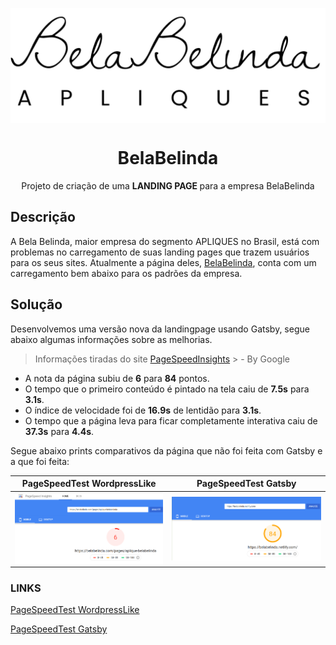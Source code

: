 <img src="./src/images/logo-big.png" align="center"></img>
<h1 align="center">BelaBelinda</h1>
<p align="center">Projeto de criação de uma <strong>LANDING PAGE </strong> para a empresa BelaBelinda</p>

## Descrição
A Bela Belinda, maior empresa do segmento APLIQUES no Brasil, está com problemas no carregamento de suas landing pages que trazem usuários para os seus sites. Atualmente a página deles, [BelaBelinda](https://belabelinda.com/pages/aplique-belabelinda ), conta com um carregamento bem abaixo para os padrões da empresa.


## Solução
Desenvolvemos uma versão nova da landingpage usando Gatsby, segue abaixo algumas informações sobre as melhorias.

> Informações tiradas do site [PageSpeedInsights](https://developers.google.com/speed/pagespeed/insights/) > - By Google

- A nota da página subiu de **6** para **84** pontos.
- O tempo que o primeiro conteúdo é pintado na tela caiu de **7.5s** para **3.1s**.
- O índice de velocidade foi de **16.9s** de lentidão para **3.1s**.
- O tempo que a página leva para ficar completamente interativa caiu de **37.3s** para **4.4s**. 

Segue abaixo prints comparativos da página que não foi feita com Gatsby e a que foi feita:

PageSpeedTest WordpressLike                              |  PageSpeedTest Gatsby
:-------------------------------------------------------:|:----------------------------------------------------:
<img src="./src/images/static/pagespeedtest-before.png" align="center"/>   |  <img src="./src/images/static/pagespeedtest-after.png" align="center"/>


### LINKS

[PageSpeedTest WordpressLike](https://developers.google.com/speed/pagespeed/insights/?url=https%3A%2F%2Fbelabelinda.com%2Fpages%2Faplique-belabelinda)

[PageSpeedTest Gatsby](https://developers.google.com/speed/pagespeed/insights/?url=https%3A%2F%2Fbelabelinda.netlify.com%2F)


